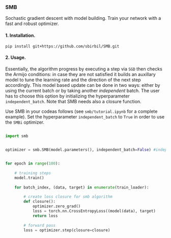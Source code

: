 ### SMB

Sochastic gradient descent with model building. Train your network with a fast and robust optimizer. 

  
 
#### 1. Installation. 

`pip install git+https://github.com/sbirbil/SMB.git`


#### 2. Usage. 
Essentially, the algorithm progress by executing a step via `SGD` then checks the Armijo conditions: in case they are not satisfied it builds an auxillary model to tune the learning rate and the direction of the next step accordingly. This model based update can be done in two ways: either by using the current batch or by taking another *independent* batch. The user has to choose this option by initializing the hyperparameter `independent_batch`. Note that SMB needs also a closure function.

Use SMB in your codeas follows (see `smb/tutorial.ipynb` for a complete example). Set the hyperparameter `independent_batch` to `True` in order to use the `SMBi` optimizer.

```python

import smb

 
optimizer = smb.SMB(model.parameters(), independent_batch=False) #independent_batch=True for SMBi optimizer


for epoch in range(100):
    
    # training steps
    model.train()
    
    for batch_index, (data, target) in enumerate(train_loader):
            
        # create loss closure for smb algorithm
        def closure():
            optimizer.zero_grad()
            loss = torch.nn.CrossEntropyLoss((model(data), target)
            return loss
        
        # forward pass
        loss = optimizer.step(closure=closure)
```
